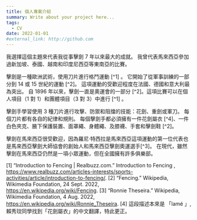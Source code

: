 ```yaml
---
title: 個人專案介紹
summary: Write about your project here...
tags:
  - CV
date: 2022-01-01
#external_link: http://github.com
---
```


我選擇這個主題來代表我從事擊劍 7 年以來最大的成就。 我曾代表馬來西亞參加過新加坡、泰國、越南和印度尼西亞等東南亞的比賽。

擊劍是一種歐洲武術，使用刀片進行格鬥運動 [^1] 。 它開始了從軍事訓練的一部分到 14 或 15 世紀的運動 [^2]。 這項運動的受歡迎程度在法國、德國和意大利最為突出。 自 1896 年以來，擊劍一直是奧運會的一部分 [^2]。這項比賽可以在個人項目（1 對 1）和團體項目（3 對 3）中進行 [^1] 。


擊劍手學習使用 3 種刀片進行攻擊、防禦和阻擋的技能：花劍、重劍或軍刀。 每個刀片都有各自的紀律和規則。 每個擊劍手都必須擁有一件花劍屬衣 [^4]、一件白色夾克、腋下保護裝置、面罩繩、身體繩、及膝襪、手套和擊劍鞋 [^2]。


擊劍在馬來西亞很受歡迎，因為羅尼·特西拉是馬來西亞這項運動的第一位代表也是馬來西亞擊劍大師協會的創始人和馬來西亞擊劍奧運選手[^3]。 在現代，雖然擊劍在馬來西亞仍然是一項小眾運動，但在全國擁有許多俱樂部。

[1]  “Introduction to Fencing | Realbuzz.com.” Introduction to Fencing , https://www.realbuzz.com/articles-interests/sports-activities/article/introduction-to-fencing/. 
[2] “Fencing.” Wikipedia, Wikimedia Foundation, 24 Sept. 2022, https://en.wikipedia.org/wiki/Fencing. 
[3] “Ronnie Theseira.” Wikipedia, Wikimedia Foundation, 4 Aug. 2022, https://en.wikipedia.org/wiki/Ronnie_Theseira. 
[4] 這段描述本來是 「lamé 」, 賴秀玟同學找到「花劍屬衣」的中文翻譯，特此更正。
